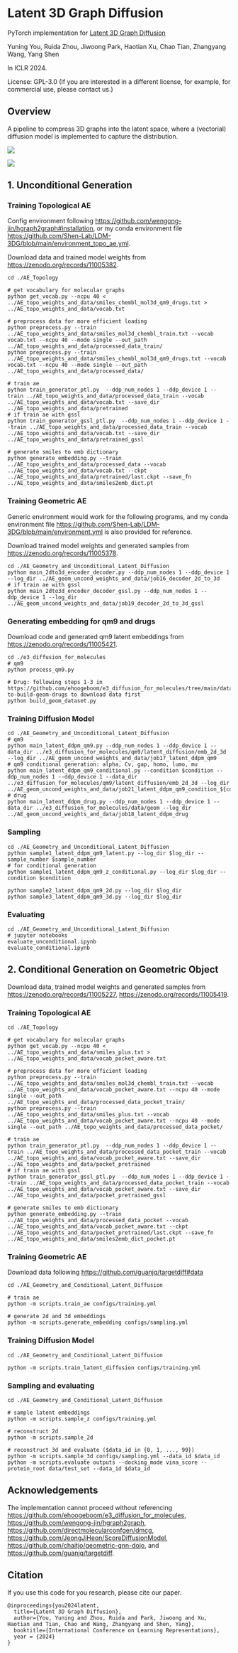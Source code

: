 # Latent 3D Graph Diffusion

PyTorch implementation for [Latent 3D Graph Diffusion](https://openreview.net/forum?id=cXbnGtO0NZ)

Yuning You, Ruida Zhou, Jiwoong Park, Haotian Xu, Chao Tian, Zhangyang Wang, Yang Shen

In ICLR 2024.

License: GPL-3.0 (If you are interested in a different license, for example, for commercial use, please contact us.)

## Overview
A pipeline to compress 3D graphs into the latent space, where a (vectorial) diffusion model is implemented to capture the distribution.

![](./ldm_uncond.png)

![](./ldm_cond.png)

## 1. Unconditional Generation

### Training Topological AE
Config environment following https://github.com/wengong-jin/hgraph2graph#installation, or my conda environment file https://github.com/Shen-Lab/LDM-3DG/blob/main/environment_topo_ae.yml.

Download data and trained model weights from https://zenodo.org/records/11005382.
```
cd ./AE_Topology

# get vocabulary for molecular graphs
python get_vocab.py --ncpu 40 < ../AE_topo_weights_and_data/smiles_chembl_mol3d_qm9_drugs.txt > ../AE_topo_weights_and_data/vocab.txt

# preprocess data for more efficient loading
python preprocess.py --train ../AE_topo_weights_and_data/smiles_mol3d_chembl_train.txt --vocab vocab.txt --ncpu 40 --mode single --out_path ../AE_topo_weights_and_data/processed_data_train/
python preprocess.py --train ../AE_topo_weights_and_data/smiles_chembl_mol3d_qm9_drugs.txt --vocab vocab.txt --ncpu 40 --mode single --out_path ../AE_topo_weights_and_data/processed_data/

# train ae
python train_generator_ptl.py  --ddp_num_nodes 1 --ddp_device 1 --train ../AE_topo_weights_and_data/processed_data_train --vocab ../AE_topo_weights_and_data/vocab.txt --save_dir ../AE_topo_weights_and_data/pretrained
# if train ae with gssl
python train_generator_gssl_ptl.py  --ddp_num_nodes 1 --ddp_device 1 --train ../AE_topo_weights_and_data/processed_data_train --vocab ../AE_topo_weights_and_data/vocab.txt --save_dir ../AE_topo_weights_and_data/pretrained_gssl

# generate smiles to emb dictionary
python generate_embedding.py --train ../AE_topo_weights_and_data/processed_data --vocab ../AE_topo_weights_and_data/vocab.txt --ckpt ../AE_topo_weights_and_data/pretrained/last.ckpt --save_fn ../AE_topo_weights_and_data/smiles2emb_dict.pt
```

### Training Geometric AE
Generic environment would work for the following programs, and my conda environment file https://github.com/Shen-Lab/LDM-3DG/blob/main/environment.yml is also provided for reference.

Download trained model weights and generated samples from https://zenodo.org/records/11005378.

```
cd ./AE_Geometry_and_Unconditional_Latent_Diffusion
python main_2dto3d_encoder_decoder.py --ddp_num_nodes 1 --ddp_device 1 --log_dir ../AE_geom_uncond_weights_and_data/job16_decoder_2d_to_3d
# if train ae with gssl
python main_2dto3d_encoder_decoder_gssl.py --ddp_num_nodes 1 --ddp_device 1 --log_dir ../AE_geom_uncond_weights_and_data/job19_decoder_2d_to_3d_gssl
```

### Generating embedding for qm9 and drugs
Download code and generated qm9 latent embeddings from https://zenodo.org/records/11005421.
```
cd ./e3_diffusion_for_molecules
# qm9
python process_qm9.py

# Drug: following steps 1-3 in https://github.com/ehoogeboom/e3_diffusion_for_molecules/tree/main/data/geom#how-to-build-geom-drugs to download data first
python build_geom_dataset.py
```

### Training Diffusion Model
```
cd ./AE_Geometry_and_Unconditional_Latent_Diffusion
# qm9
python main_latent_ddpm_qm9.py --ddp_num_nodes 1 --ddp_device 1 --data_dir ../e3_diffusion_for_molecules/qm9/latent_diffusion/emb_2d_3d --log_dir ../AE_geom_uncond_weights_and_data/job17_latent_ddpm_qm9
# qm9 conditional generation: alpha, Cv, gap, homo, lumo, mu
python main_latent_ddpm_qm9_conditional.py --condition $condition --ddp_num_nodes 1 --ddp_device 1 --data_dir ../e3_diffusion_for_molecules/qm9/latent_diffusion/emb_2d_3d --log_dir ../AE_geom_uncond_weights_and_data/job21_latent_ddpm_qm9_condition_${condition}
# drug
python main_latent_ddpm_drug.py --ddp_num_nodes 1 --ddp_device 1 --data_dir ../e3_diffusion_for_molecules/data/geom --log_dir ../AE_geom_uncond_weights_and_data/job18_latent_ddpm_drug
```

### Sampling
```
cd ./AE_Geometry_and_Unconditional_Latent_Diffusion
python sample1_latent_ddpm_qm9_latent.py --log_dir $log_dir --sample_number $sample_number
# for conditional generation
python sample1_latent_ddpm_qm9_z_conditional.py --log_dir $log_dir --condition $condition

python sample2_latent_ddpm_qm9_2d.py --log_dir $log_dir
python sample3_latent_ddpm_qm9_3d.py --log_dir $log_dir
```

### Evaluating
```
cd ./AE_Geometry_and_Unconditional_Latent_Diffusion
# jupyter notebooks
evaluate_unconditional.ipynb
evaluate_conditional.ipynb
```


## 2. Conditional Generation on Geometric Object
Download data, trained model weights and generated samples from https://zenodo.org/records/11005227, https://zenodo.org/records/11005419.

### Training Topological AE
```
cd ./AE_Topology

# get vocabulary for molecular graphs
python get_vocab.py --ncpu 40 < ../AE_topo_weights_and_data/smiles_plus.txt > ../AE_topo_weights_and_data/vocab_pocket_aware.txt

# preprocess data for more efficient loading
python preprocess.py --train ../AE_topo_weights_and_data/smiles_mol3d_chembl_train.txt --vocab ../AE_topo_weights_and_data/vocab_pocket_aware.txt --ncpu 40 --mode single --out_path ../AE_topo_weights_and_data/processed_data_pocket_train/
python preprocess.py --train ../AE_topo_weights_and_data/smiles_plus.txt --vocab ../AE_topo_weights_and_data/vocab_pocket_aware.txt --ncpu 40 --mode single --out_path ../AE_topo_weights_and_data/processed_data_pocket/

# train ae
python train_generator_ptl.py  --ddp_num_nodes 1 --ddp_device 1 --train ../AE_topo_weights_and_data/processed_data_pocket_train --vocab ../AE_topo_weights_and_data/vocab_pocket_aware.txt --save_dir ../AE_topo_weights_and_data/pocket_pretrained
# if train ae with gssl
python train_generator_gssl_ptl.py  --ddp_num_nodes 1 --ddp_device 1 --train ../AE_topo_weights_and_data/processed_data_pocket_train --vocab ../AE_topo_weights_and_data/vocab_pocket_aware.txt --save_dir ../AE_topo_weights_and_data/pocket_pretrained_gssl

# generate smiles to emb dictionary
python generate_embedding.py --train ../AE_topo_weights_and_data/processed_data_pocket --vocab ../AE_topo_weights_and_data/vocab_pocket_aware.txt --ckpt ../AE_topo_weights_and_data/pocket_pretrained/last.ckpt --save_fn ../AE_topo_weights_and_data/smiles2emb_dict_pocket.pt
```

### Training Geometric AE
Download data following https://github.com/guanjq/targetdiff#data
```
cd ./AE_Geometry_and_Conditional_Latent_Diffusion

# train ae
python -m scripts.train_ae configs/training.yml

# generate 2d and 3d embeddings
python -m scripts.generate_embedding configs/sampling.yml
```

### Training Diffusion Model
```
cd ./AE_Geometry_and_Conditional_Latent_Diffusion

python -m scripts.train_latent_diffusion configs/training.yml
```

### Sampling and evaluating
```
cd ./AE_Geometry_and_Conditional_Latent_Diffusion

# sample latent embeddings
python -m scripts.sample_z configs/training.yml

# reconstruct 2d
python -m scripts.sample_2d

# reconstruct 3d and evaluate ($data_id in {0, 1, ..., 99})
python -m scripts.sample_3d configs/sampling.yml --data_id $data_id
python -m scripts.evaluate outputs --docking_mode vina_score --protein_root data/test_set --data_id $data_id
```


## Acknowledgements

The implementation cannot proceed without referencing https://github.com/ehoogeboom/e3_diffusion_for_molecules, https://github.com/wengong-jin/hgraph2graph, https://github.com/directmolecularconfgen/dmcg, https://github.com/JeongJiHeon/ScoreDiffusionModel, https://github.com/chaitjo/geometric-gnn-dojo, and https://github.com/guanjq/targetdiff.


## Citation

If you use this code for you research, please cite our paper.

```
@inproceedings{you2024latent,
  title={Latent 3D Graph Diffusion},
  author={You, Yuning and Zhou, Ruida and Park, Jiwoong and Xu, Haotian and Tian, Chao and Wang, Zhangyang and Shen, Yang},
  booktitle={International Conference on Learning Representations},
  year = {2024}
}
```

